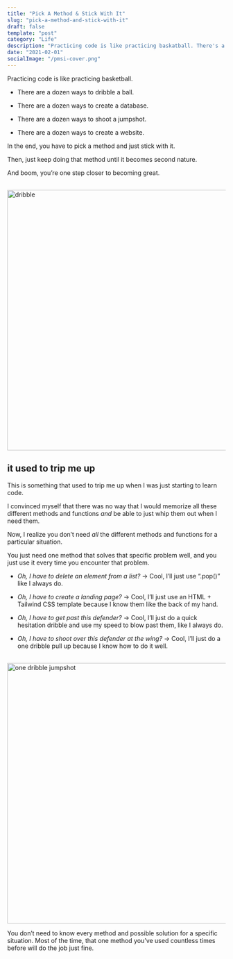 ```yaml
---
title: "Pick A Method & Stick With It"
slug: "pick-a-method-and-stick-with-it"
draft: false
template: "post"
category: "Life"
description: "Practicing code is like practicing baskatball. There's a dozen ways to do one thing. Eventually, you realize you really only need to know one good way to do any specific thing."
date: "2021-02-01"
socialImage: "/pmsi-cover.png"
---
```


Practicing code is like practicing basketball.

- There are a dozen ways to dribble a ball.

- There are a dozen ways to create a database.

- There are a dozen ways to shoot a jumpshot.

- There are a dozen ways to create a website.

In the end, you have to pick a method and just stick with it.

Then, just keep doing that method until it becomes second nature.

And boom, you’re one step closer to becoming great.

<br />
<img src="https://media.giphy.com/media/229vjk1KKKX62A13V6/giphy.gif" alt="dribble" border="0" width="600">

<br />

## it used to trip me up

This is something that used to trip me up when I was just starting to learn code.

I convinced myself that there was no way that I would memorize all these different methods and functions _and_ be able to just whip them out when I need them.

Now, I realize you don’t need _all_ the different methods and functions for a particular situation.

You just need one method that solves that specific problem well, and you just use it every time you encounter that problem.

- _Oh, I have to delete an element from a list?_ → Cool, I’ll just use “.pop()” like I always do.

* _Oh, I have to create a landing page?_ → Cool, I’ll just use an HTML + Tailwind CSS template because I know them like the back of my hand.

* _Oh, I have to get past this defender?_ → Cool, I’ll just do a quick hesitation dribble and use my speed to blow past them, like I always do.

* _Oh, I have to shoot over this defender at the wing?_ → Cool, I’ll just do a one dribble pull up because I know how to do it well.

<br />
<img src="https://media.giphy.com/media/3o6gE08CvPHCg3eG2s/giphy.gif" alt="one dribble jumpshot" border="0" width="600">

<br />

You don’t need to know every method and possible solution for a specific situation. Most of the time, that one method you’ve used countless times before will do the job just fine.
